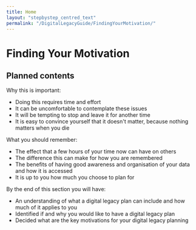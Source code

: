 ```yaml
---
title: Home
layout: "stepbystep_centred_text"
permalink: "/DigitalLegacyGuide/FindingYourMotivation/"
---
```


# Finding Your Motivation

## Planned contents

Why this is important:

- Doing this requires time and effort
- It can be uncomfortable to contemplate these issues
- It will be tempting to stop and leave it for another time
- It is easy to convince yourself that it doesn't matter, because nothing matters when you die

What you should remember:

- The effect that a few hours of your time now can have on others
- The difference this can make for how you are remembered
- The benefits of having good awareness and organisation of your data and how it is accessed
- It is up to you how much you choose to plan for

By the end of this section you will have:

- An understanding of what a digital legacy plan can include and how much of it applies to you
- Identified if and why you would like to have a digital legacy plan
- Decided what are the key motivations for your digital legacy planning
